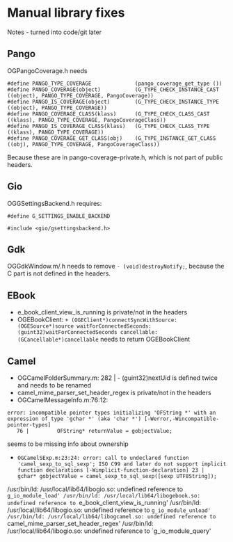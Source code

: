 # Manual library fixes

Notes - turned into code/git later

## Pango

OGPangoCoverage.h needs

```
#define PANGO_TYPE_COVERAGE              (pango_coverage_get_type ())
#define PANGO_COVERAGE(object)           (G_TYPE_CHECK_INSTANCE_CAST ((object), PANGO_TYPE_COVERAGE, PangoCoverage))
#define PANGO_IS_COVERAGE(object)        (G_TYPE_CHECK_INSTANCE_TYPE ((object), PANGO_TYPE_COVERAGE))
#define PANGO_COVERAGE_CLASS(klass)      (G_TYPE_CHECK_CLASS_CAST ((klass), PANGO_TYPE_COVERAGE, PangoCoverageClass))
#define PANGO_IS_COVERAGE_CLASS(klass)   (G_TYPE_CHECK_CLASS_TYPE ((klass), PANGO_TYPE_COVERAGE))
#define PANGO_COVERAGE_GET_CLASS(obj)    (G_TYPE_INSTANCE_GET_CLASS ((obj), PANGO_TYPE_COVERAGE, PangoCoverageClass))
```

Because these are in pango-coverage-private.h, which is not part of public headers.

## Gio

OGGSettingsBackend.h requires:

```
#define G_SETTINGS_ENABLE_BACKEND

#include <gio/gsettingsbackend.h>
```

## Gdk

OGGdkWindow.m/.h needs to remove `- (void)destroyNotify;`, because the C part is not defined in the headers.

## EBook

- e_book_client_view_is_running is private/not in the headers
- OGEBookClient: `+ (OGEClient*)connectSyncWithSource:(OGESource*)source waitForConnectedSeconds:(guint32)waitForConnectedSeconds cancellable:(GCancellable*)cancellable` needs to return OGEBookClient

## Camel

-  OGCamelFolderSummary.m: 282 | - (guint32)nextUid is defined twice and needs to be renamed
- camel_mime_parser_set_header_regex is private/not in the headers
- OGCamelMessageInfo.m:76:12: 
```
error: incompatible pointer types initializing 'OFString *' with an expression of type 'gchar *' (aka 'char *') [-Werror,-Wincompatible-pointer-types]
   76 |         OFString* returnValue = gobjectValue;
```
   seems to be missing info about ownership
- `OGCamelSExp.m:23:24: error: call to undeclared function 'camel_sexp_to_sql_sexp'; ISO C99 and later do not support implicit function declarations [-Wimplicit-function-declaration]
   23 |         gchar* gobjectValue = camel_sexp_to_sql_sexp([sexp UTF8String]);`


/usr/bin/ld: /usr/local/lib64/libogio.so: undefined reference to `g_io_module_load'
/usr/bin/ld: /usr/local/lib64/libogebook.so: undefined reference to `e_book_client_view_is_running'
/usr/bin/ld: /usr/local/lib64/libogio.so: undefined reference to `g_io_module_unload'
/usr/bin/ld: /usr/local/lib64/libogcamel.so: undefined reference to `camel_mime_parser_set_header_regex'
/usr/bin/ld: /usr/local/lib64/libogio.so: undefined reference to `g_io_module_query'
